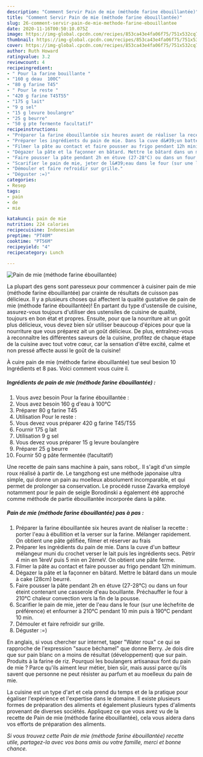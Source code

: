 ```yaml
---
description: "Comment Servir Pain de mie (méthode farine ébouillantée)"
title: "Comment Servir Pain de mie (méthode farine ébouillantée)"
slug: 26-comment-servir-pain-de-mie-methode-farine-ebouillantee
date: 2020-11-16T00:50:10.075Z
image: https://img-global.cpcdn.com/recipes/853ca43e4fa06f75/751x532cq70/pain-de-mie-methode-farine-ebouillantee-photo-principale-de-la-recette.jpg
thumbnail: https://img-global.cpcdn.com/recipes/853ca43e4fa06f75/751x532cq70/pain-de-mie-methode-farine-ebouillantee-photo-principale-de-la-recette.jpg
cover: https://img-global.cpcdn.com/recipes/853ca43e4fa06f75/751x532cq70/pain-de-mie-methode-farine-ebouillantee-photo-principale-de-la-recette.jpg
author: Ruth Howard
ratingvalue: 3.2
reviewcount: 4
recipeingredient:
- " Pour la farine bouillante "
- "160 g deau  100C"
- "80 g farine T45"
- " Pour le reste "
- "420 g farine T45T55"
- "175 g lait"
- "9 g sel"
- "15 g levure boulangre"
- "25 g beurre"
- "50 g pte fermente facultatif"
recipeinstructions:
- "Préparer la farine ébouillantée six heures avant de réaliser la recette : porter l&#39;eau à ébullition et la verser sur la farine. Mélanger rapidement. On obtient une pâte gélifiée, filmer et réserver au frais"
- "Préparer les ingrédients du pain de mie. Dans la cuve d&#39;un batteur mélangeur muni du crochet verser le lait puis les ingrédients secs. Pétrir 4 min en 1èreV puis 5 min en 2èmeV. On obtient une pâte ferme."
- "Filmer la pâte au contact et faire pousser au frigo pendant 12h minimum."
- "Dégazer la pâte et la façonner en bâtard. Mettre le bâtard dans un moule à cake (28cm) beurré."
- "Faire pousser la pâte pendant 2h en étuve (27-28°C) ou dans un four éteint contenant une casserole d&#39;eau bouillante. Préchauffer le four à 210°C chaleur convection vers la fin de la pousse."
- "Scarifier le pain de mie, jeter de l&#39;eau dans le four (sur une lèchefrite de préférence) et enfourner à 210°C pendant 10 min puis à 190°C pendant 10 min."
- "Démouler et faire refroidir sur grille."
- "Déguster :=)"
categories:
- Resep
tags:
- pain
- de
- mie

katakunci: pain de mie 
nutrition: 224 calories
recipecuisine: Indonesian
preptime: "PT40M"
cooktime: "PT56M"
recipeyield: "4"
recipecategory: Lunch

---
```



![Pain de mie (méthode farine ébouillantée)](https://img-global.cpcdn.com/recipes/853ca43e4fa06f75/751x532cq70/pain-de-mie-methode-farine-ebouillantee-photo-principale-de-la-recette.jpg)

La plupart des gens sont paresseux pour commencer à cuisiner pain de mie (méthode farine ébouillantée) par crainte de résultats de cuisson pas délicieux. Il y a plusieurs choses qui affectent la qualité gustative de pain de mie (méthode farine ébouillantée)! En partant du type d'ustensile de cuisine, assurez-vous toujours d'utiliser des ustensiles de cuisine de qualité, toujours en bon état et propres. Ensuite, pour que la nourriture ait un goût plus délicieux, vous devez bien sûr utiliser beaucoup d'épices pour que la nourriture que vous préparez ait un goût délicieux. De plus, entraînez-vous à reconnaître les différentes saveurs de la cuisine, profitez de chaque étape de la cuisine avec tout votre cœur, car la sensation d'être excité, calme et non pressé affecte aussi le goût de la cuisine!

<!--inarticleads1-->

À cuire pain de mie (méthode farine ébouillantée) tue seul besion 10 Ingrédients et 8 pas. Voici comment vous cuire il.

##### Ingrédients de pain de mie (méthode farine ébouillantée) :

1. Vous avez besoin  Pour la farine ébouillantée :
1. Vous avez besoin 160 g d&#39;eau à 100°C
1. Préparer 80 g farine T45
1. Utilisation  Pour le reste :
1. Vous devez vous préparer 420 g farine T45/T55
1. Fournir 175 g lait
1. Utilisation 9 g sel
1. Vous devez vous préparer 15 g levure boulangère
1. Préparer 25 g beurre
1. Fournir 50 g pâte fermentée (facultatif)


Une recette de pain sans machine à pain, sans robot,. Il s&#39;agit d&#39;un simple roux réalisé à partir de. Le tangzhong est une méthode japonaise ultra simple, qui donne un pain au moelleux absolument incomparable, et qui permet de prolonger sa conservation. Le procédé russe Zavarka employé notamment pour le pain de seigle Borodinski a également été approché comme méthode de partie ébouillantée incorporée dans la pâte. 

<!--inarticleads2-->

##### Pain de mie (méthode farine ébouillantée) pas à pas :

1. Préparer la farine ébouillantée six heures avant de réaliser la recette : porter l&#39;eau à ébullition et la verser sur la farine. Mélanger rapidement. On obtient une pâte gélifiée, filmer et réserver au frais
1. Préparer les ingrédients du pain de mie. Dans la cuve d&#39;un batteur mélangeur muni du crochet verser le lait puis les ingrédients secs. Pétrir 4 min en 1èreV puis 5 min en 2èmeV. On obtient une pâte ferme.
1. Filmer la pâte au contact et faire pousser au frigo pendant 12h minimum.
1. Dégazer la pâte et la façonner en bâtard. Mettre le bâtard dans un moule à cake (28cm) beurré.
1. Faire pousser la pâte pendant 2h en étuve (27-28°C) ou dans un four éteint contenant une casserole d&#39;eau bouillante. Préchauffer le four à 210°C chaleur convection vers la fin de la pousse.
1. Scarifier le pain de mie, jeter de l&#39;eau dans le four (sur une lèchefrite de préférence) et enfourner à 210°C pendant 10 min puis à 190°C pendant 10 min.
1. Démouler et faire refroidir sur grille.
1. Déguster :=)


En anglais, si vous chercher sur internet, taper &#34;Water roux&#34; ce qui se rapproche de l&#39;expression &#34;sauce béchamel&#34; que donne Berry. Je dois dire que sur pain blanc on a moins de résultat (développement) que sur pain. Produits à la farine de riz. Pourquoi les boulangers artisanaux font du pain de mie ? Parce qu&#39;ils aiment leur métier, bien sûr, mais aussi parce qu&#39;ils savent que personne ne peut résister au parfum et au moelleux du pain de mie. 

<!--inarticleads1-->

<p>
La cuisine est un type d'art et cela prend du temps et de la pratique pour égaliser l'expérience et l'expertise dans le domaine. Il existe plusieurs formes de préparation des aliments et également plusieurs types d'aliments provenant de diverses sociétés. Appliquez ce que vous avez vu de la recette de Pain de mie (méthode farine ébouillantée), cela vous aidera dans vos efforts de préparation des aliments.
</p>

<p>
<i>Si vous trouvez cette Pain de mie (méthode farine ébouillantée) recette utile, partagez-la avec vos bons amis ou votre famille, merci et bonne chance.</i>
</p>
